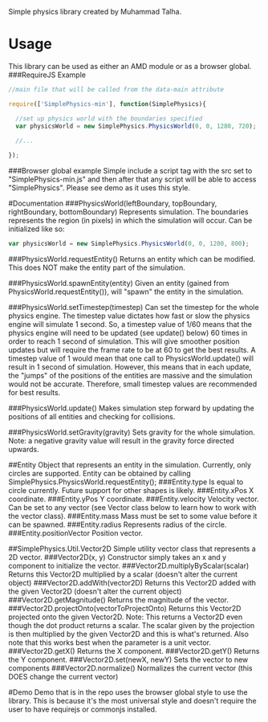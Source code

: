 Simple physics library created by Muhammad Talha.

# Usage
This library can be used as either an AMD module or as a browser global.
###RequireJS Example
```Javascript
//main file that will be called from the data-main attribute

require(['SimplePhysics-min'], function(SimplePhysics){

  //set up physics world with the boundaries specified
  var physicsWorld = new SimplePhysics.PhysicsWorld(0, 0, 1280, 720);
  
  //...

});
```

###Browser global example
Simple include a script tag with the src set to "SimplePhysics-min.js" and then after that any script will be able to access "SimplePhysics".
Please see demo as it uses this style.


#Documentation
###PhysicsWorld(leftBoundary, topBoundary, rightBoundary, bottomBoundary)
Represents simulation. The boundaries represents the region (in pixels) in which the simulation will occur.
Can be initialized like so:
```Javascript
var physicsWorld = new SimplePhysics.PhysicsWorld(0, 0, 1200, 800);
```

###PhysicsWorld.requestEntity()
Returns an entity which can be modified. This does NOT make the entity part of the simulation. 

###PhysicsWorld.spawnEntity(entity)
Given an entity (gained from PhysicsWorld.requestEntity()), will "spawn" the entity in the simulation.

###PhysicsWorld.setTimestep(timestep)
Can set the timestep for the whole physics engine. The timestep value dictates how fast or slow the physics engine will simulate 1 second.
So, a timestep value of 1/60 means that the physics engine will need to be updated (see update() below) 60 times in order to reach 1 second
of simulation. This will give smoother position updates but will require the frame rate to be at 60 to get the best results. A timestep
value of 1 would mean that one call to PhysicsWorld.update() will result in 1 second of simulation. However, this means that in each
update, the "jumps" of the positions of the entities are massive and the simulation would not be accurate. Therefore, small timestep
values are recommended for best results.

###PhysicsWorld.update()
Makes simulation step forward by updating the positions of all entities and checking for collisions. 

###PhysicsWorld.setGravity(gravity)
Sets gravity for the whole simulation. Note: a negative gravity value will result in the gravity force directed upwards.

##Entity
Object that represents an entity in the simulation. Currently, only circles are supported. Entity can be obtained by calling
SimplePhysics.PhysicsWorld.requestEntity();
###Entity.type
Is equal to circle currently. Future support for other shapes is likely.
###Entity.xPos 
X coordinate.
###Entity.yPos 
Y coordinate.
###Entity.velocity 
Velocity vector. Can be set to any vector (see Vector class below to learn how to work with the vector class).
###Entity.mass 
Mass must be set to some value before it can be spawned.
###Entity.radius
Represents radius of the circle.
###Entity.positionVector
Position vector.

##SimplePhysics.Util.Vector2D
Simple utility vector class that represents a 2D vector.
###Vector2D(x, y)
Constructor simply takes an x and y component to initialize the vector.
###Vector2D.multiplyByScalar(scalar)
Returns this Vector2D multiplied by a scalar (doesn't alter the current object)
###Vector2D.addWith(vector2D)
Returns this Vector2D added with the given Vector2D (doesn't alter the current object)
###Vector2D.getMagnitude()
Returns the magnitude of the vector.
###Vector2D.projectOnto(vectorToProjectOnto)
Returns this Vector2D projected onto the given Vector2D. Note: This returns a Vector2D even though the dot product returns a scalar.
The scalar given by the projection is then multiplied by the given Vector2D and this is what's returned. Also note that this works best
when the parameter is a unit vector.
###Vector2D.getX()
Returns the X component.
###Vector2D.getY()
Returns the Y component.
###Vector2D.set(newX, newY)
Sets the vector to new components
###Vector2D.normalize()
Normalizes the current vector (this DOES change the current vector)

#Demo
Demo that is in the repo uses the browser global style to use the library. This is because it's the most universal style and doesn't require the user to have requirejs or commonjs installed. 
